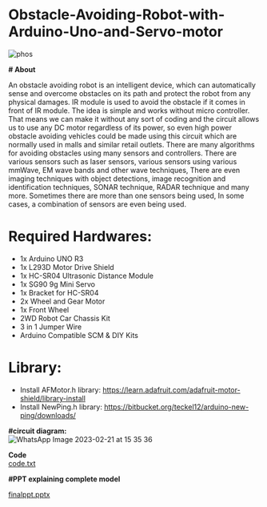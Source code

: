 # Obstacle-Avoiding-Robot-with-Arduino-Uno-and-Servo-motor


![phos](https://user-images.githubusercontent.com/88397453/220328665-4fe4ac9f-c267-41f9-a24d-521d26463727.jpg)






**# About**</br>

An obstacle avoiding robot is an intelligent device, which can automatically sense and overcome obstacles on its path and protect the robot from any physical damages. IR module is used to avoid the obstacle if it comes in front of IR module. The idea is simple and works without micro controller. That means we can make it without any sort of coding and the circuit allows us to use any DC motor regardless of its power, so even high power obstacle avoiding vehicles could be made using this circuit which are normally used in malls and similar retail outlets.
There are many algorithms for avoiding obstacles using many sensors and controllers. There are various sensors such as laser sensors, various sensors using various mmWave, EM wave bands and other wave techniques, There are even imaging techniques with object detections, image recognition and identification techniques, SONAR technique, RADAR technique and many more. Sometimes there are more than one sensors being used, In some cases, a combination of sensors are even being used.
# Required Hardwares: </br>
- 1x Arduino UNO R3
- 1x L293D Motor Drive Shield
- 1x HC-SR04 Ultrasonic Distance Module
- 1x SG90 9g Mini Servo
- 1x Bracket for HC-SR04
- 2x Wheel and Gear Motor
- 1x Front Wheel
- 2WD Robot Car Chassis Kit
- 3 in 1 Jumper Wire
- Arduino Compatible SCM & DIY Kits
# Library: </br>
- Install AFMotor.h library: https://learn.adafruit.com/adafruit-motor-shield/library-install
- Install NewPing.h library: https://bitbucket.org/teckel12/arduino-new-ping/downloads/

**#circuit diagram:**</br>
![WhatsApp Image 2023-02-21 at 15 35 36](https://user-images.githubusercontent.com/88397453/220326239-e3cd33b8-dfcd-4ac3-b518-188563efa979.jpg)

**Code**</br>
[code.txt](https://github.com/megh212/Obstacle-Avoiding-Robot-with-Arduino-Uno-and-Servo-motor/files/10792767/code.txt)

**#PPT explaining complete model**

[finalppt.pptx](https://github.com/megh212/Obstacle-Avoiding-Robot-with-Arduino-Uno-and-Servo-motor/files/10792826/finalppt.pptx)
